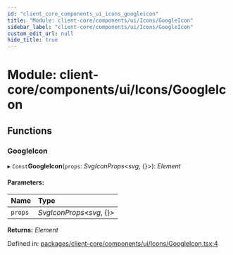 ```yaml
---
id: "client_core_components_ui_icons_googleicon"
title: "Module: client-core/components/ui/Icons/GoogleIcon"
sidebar_label: "client-core/components/ui/Icons/GoogleIcon"
custom_edit_url: null
hide_title: true
---
```


# Module: client-core/components/ui/Icons/GoogleIcon

## Functions

### GoogleIcon

▸ `Const`**GoogleIcon**(`props`: *SvgIconProps*<*svg*, {}\>): *Element*

#### Parameters:

Name | Type |
:------ | :------ |
`props` | *SvgIconProps*<*svg*, {}\> |

**Returns:** *Element*

Defined in: [packages/client-core/components/ui/Icons/GoogleIcon.tsx:4](https://github.com/xr3ngine/xr3ngine/blob/5c3dcaef1/packages/client-core/components/ui/Icons/GoogleIcon.tsx#L4)
